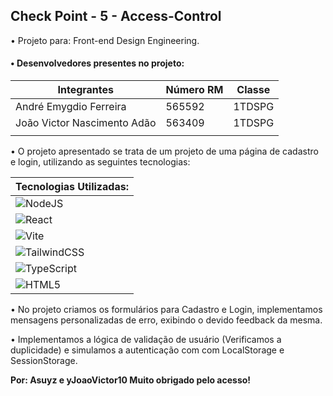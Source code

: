 
## **Check Point - 5 - Access-Control**

• Projeto para: Front-end Design Engineering.
#### • Desenvolvedores presentes no projeto:

| Integrantes                 | Número RM | Classe |
| --------------------------- | --------- | ------ |
| André Emygdio Ferreira      | 565592    | 1TDSPG |
| João Victor Nascimento Adão | 563409    | 1TDSPG |
|                             |           |        |
• O projeto apresentado se trata de um projeto de uma página de cadastro e login, utilizando as seguintes tecnologias:

| Tecnologias Utilizadas:                                                                                                      |
| ---------------------------------------------------------------------------------------------------------------------------- |
| ![NodeJS](https://img.shields.io/badge/node.js-6DA55F?style=for-the-badge&logo=node.js&logoColor=white)                      |
| ![React](https://img.shields.io/badge/react-%2320232a.svg?style=for-the-badge&logo=react&logoColor=%2361DAFB)                |
| ![Vite](https://img.shields.io/badge/vite-%23646CFF.svg?style=for-the-badge&logo=vite&logoColor=white)                       |
| ![TailwindCSS](https://img.shields.io/badge/tailwindcss-%2338B2AC.svg?style=for-the-badge&logo=tailwind-css&logoColor=white) |
| ![TypeScript](https://img.shields.io/badge/typescript-%23007ACC.svg?style=for-the-badge&logo=typescript&logoColor=white)     |
| ![HTML5](https://img.shields.io/badge/html5-%23E34F26.svg?style=for-the-badge&logo=html5&logoColor=white)                    |

• No projeto criamos os formulários para Cadastro e Login, implementamos mensagens personalizadas de erro, exibindo o devido feedback da mesma.

• Implementamos a lógica de validação de usuário (Verificamos a duplicidade) e simulamos a autenticação com com LocalStorage e SessionStorage.

**Por: Asuyz e yJoaoVictor10 Muito obrigado pelo acesso!**